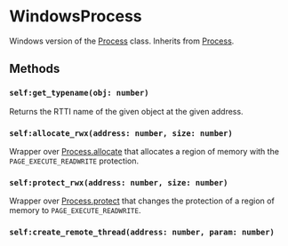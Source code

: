 # WindowsProcess

Windows version of the [Process](process.md) class. Inherits from [Process](process.md).

## Methods

### `self:get_typename(obj: number)`

Returns the RTTI name of the given object at the given address.

### `self:allocate_rwx(address: number, size: number)`

Wrapper over [Process.allocate](process.md#selfallocateaddress-number-size-number-flags-number) that allocates a region of memory with the `PAGE_EXECUTE_READWRITE` protection.

### `self:protect_rwx(address: number, size: number)`

Wrapper over [Process.protect](process.md#selfprotectaddress-number-size-number-flags-number) that changes the protection of a region of memory to `PAGE_EXECUTE_READWRITE`.

### `self:create_remote_thread(address: number, param: number)`
